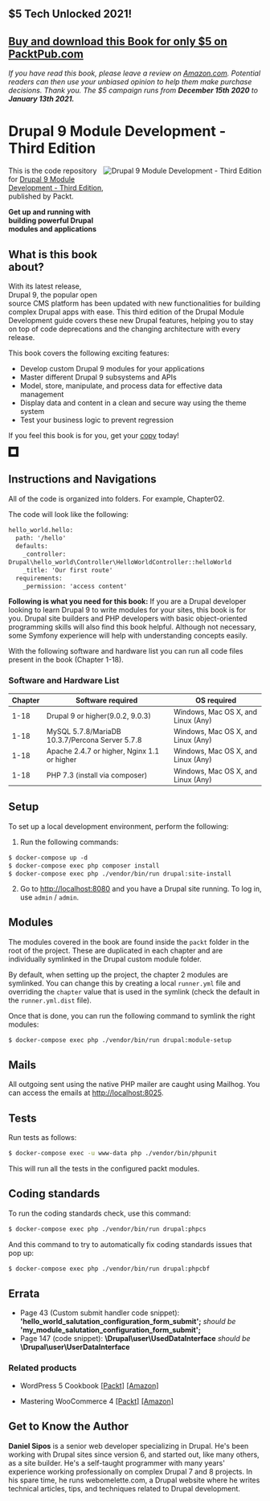 ## $5 Tech Unlocked 2021!
[Buy and download this Book for only $5 on PacktPub.com](https://www.packtpub.com/product/drupal-9-module-development-third-edition/9781800204621)
-----
*If you have read this book, please leave a review on [Amazon.com](https://www.amazon.com/gp/product/1800204620).     Potential readers can then use your unbiased opinion to help them make purchase decisions. Thank you. The $5 campaign         runs from __December 15th 2020__ to __January 13th 2021.__*

# Drupal 9 Module Development - Third Edition

<a href="https://www.packtpub.com/web-development/drupal-9-module-development-third-edition?utm_source=github&utm_medium=repository&utm_campaign=9781800204621"><img src="https://www.packtpub.com/media/catalog/product/cache/4cdce5a811acc0d2926d7f857dceb83b/9/7/9781800204621-original_86.jpeg" alt="Drupal 9 Module Development - Third Edition" height="256px" align="right"></a>

This is the code repository for [Drupal 9 Module Development - Third Edition](https://www.packtpub.com/web-development/drupal-9-module-development-third-edition?utm_source=github&utm_medium=repository&utm_campaign=9781800204621), published by Packt.

**Get up and running with building powerful Drupal modules and applications**

## What is this book about?
With its latest release, Drupal 9, the popular open source CMS platform has been updated with new functionalities for building complex Drupal apps with ease. This third edition of the Drupal Module Development guide covers these new Drupal features, helping you to stay on top of code deprecations and the changing architecture with every release.

This book covers the following exciting features: 
* Develop custom Drupal 9 modules for your applications
* Master different Drupal 9 subsystems and APIs
* Model, store, manipulate, and process data for effective data management
* Display data and content in a clean and secure way using the theme system
* Test your business logic to prevent regression

If you feel this book is for you, get your [copy](https://www.amazon.com/dp/1800204620) today!

<a href="https://www.packtpub.com/?utm_source=github&utm_medium=banner&utm_campaign=GitHubBanner"><img src="https://raw.githubusercontent.com/PacktPublishing/GitHub/master/GitHub.png" 
alt="https://www.packtpub.com/" border="5" /></a>

## Instructions and Navigations
All of the code is organized into folders. For example, Chapter02.

The code will look like the following:
```
hello_world.hello:
  path: '/hello'
  defaults:
    _controller:  Drupal\hello_world\Controller\HelloWorldController::helloWorld
    _title: 'Our first route'
  requirements:
    _permission: 'access content'
```
**Following is what you need for this book:**
If you are a Drupal developer looking to learn Drupal 9 to write modules for your sites, this book is for you. Drupal site builders and PHP developers with basic object-oriented programming skills will also find this book helpful. Although not necessary, some Symfony experience will help with understanding concepts easily.

With the following software and hardware list you can run all code files present in the book (Chapter 1-18).

### Software and Hardware List

| Chapter  | Software required                               | OS required                        |
| -------- | ----------------------------------------------- | -----------------------------------|
| 1-18     | Drupal 9 or higher(9.0.2, 9.0.3)                | Windows, Mac OS X, and Linux (Any) |
| 1-18     | MySQL 5.7.8/MariaDB 10.3.7/Percona Server 5.7.8 | Windows, Mac OS X, and Linux (Any) |
| 1-18     | Apache 2.4.7 or higher, Nginx 1.1 or higher     | Windows, Mac OS X, and Linux (Any) |
| 1-18     | PHP 7.3 (install via composer)                  | Windows, Mac OS X, and Linux (Any) |

## Setup

To set up a local development environment, perform the following:

1. Run the following commands:

```
$ docker-compose up -d
$ docker-compose exec php composer install
$ docker-compose exec php ./vendor/bin/run drupal:site-install
```

2. Go to [http://localhost:8080](http://localhost:8080) and you have a Drupal site running. To log in, use `admin` / `admin`.

## Modules

The modules covered in the book are found inside the `packt` folder in the root of the project. These are duplicated in each chapter and are individually symlinked in the Drupal custom module folder.

By default, when setting up the project, the chapter 2 modules are symlinked. You can change this by creating a local `runner.yml` file and overriding the `chapter` value that is used in the symlink (check the default in the `runner.yml.dist` file).

Once that is done, you can run the following command to symlink the right modules:

```bash
$ docker-compose exec php ./vendor/bin/run drupal:module-setup
```

## Mails

All outgoing sent using the native PHP mailer are caught using Mailhog. You can access the emails at [http://localhost:8025](http://localhost:8025).

## Tests

Run tests as follows:

```bash
$ docker-compose exec -u www-data php ./vendor/bin/phpunit
```

This will run all the tests in the configured packt modules.

## Coding standards

To run the coding standards check, use this command:

```bash
$ docker-compose exec php ./vendor/bin/run drupal:phpcs
```

And this command to try to automatically fix coding standards issues that pop up:

```bash
$ docker-compose exec php ./vendor/bin/run drupal:phpcbf
```

## Errata
* Page 43 (Custom submit handler code snippet): **'hello_world_salutation_configuration_form_submit';** _should be_ **'my_module_salutation_configuration_form_submit';**
* Page 147 (code snippet): **\Drupal\user\UsedDataInterface** _should be_ **\Drupal\user\UserDataInterface**

### Related products <Other books you may enjoy>
* WordPress 5 Cookbook [[Packt]](https://www.packtpub.com/business-other/wordpress-5-cookbook?utm_source=github&utm_medium=repository&utm_campaign=9781838986506) [[Amazon]](https://www.amazon.com/dp/1838986502)

* Mastering WooCommerce 4 [[Packt]](https://www.packtpub.com/web-development/mastering-woocommerce?utm_source=github&utm_medium=repository&utm_campaign=9781838822835) [[Amazon]](https://www.amazon.com/dp/1838822836)

## Get to Know the Author
**Daniel Sipos**
is a senior web developer specializing in Drupal. He's been working with Drupal sites since version 6, and started out, like many others, as a site builder. He's a self-taught programmer with many years' experience working professionally on complex Drupal 7 and 8 projects. In his spare time, he runs webomelette.com, a Drupal website where he writes technical articles, tips, and techniques related to Drupal development.
